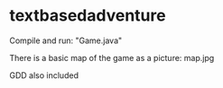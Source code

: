 # textbasedadventure

Compile and run: "Game.java"

There is a basic map of the game as a picture: map.jpg

GDD also included
